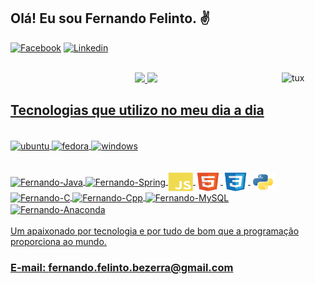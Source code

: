 ## Olá! Eu sou Fernando Felinto. ✌️

[![Facebook](https://img.shields.io/badge/Facebook-1877F2?style=for-the-badge&logo=facebook&logoColor=white)](https://www.facebook.com/fernando.felinto.1)
[![Linkedin](https://img.shields.io/badge/LinkedIn-0077B5?style=for-the-badge&logo=linkedin&logoColor=white)](https://www.linkedin.com/in/fernando-felinto-700715236/)
<div style="display: inline_block"><br>
  <img align="right" alt="tux" height="60" width="70" src="https://cdn.jsdelivr.net/gh/devicons/devicon/icons/linux/linux-original.svg"/>
</div>
<div align="center">
  <a href="https://github.com/FernandoFelinto">
  <img height="180em" src="https://github-readme-stats.vercel.app/api?username=FernandoFelinto&show_icons=true&theme=tokyonight&include_all_commits=true&count_private=true"/>
  <img height="180em" src="https://github-readme-stats.vercel.app/api/top-langs/?username=FernandoFelinto&layout=compact&langs_count=7&theme=tokyonight"/>
</div>

## Tecnologias que utilizo no meu dia a dia
<div style="display: inline_block"><br>
    <img align="center" alt="ubuntu" height="30" width="40" src="https://cdn.jsdelivr.net/gh/devicons/devicon/icons/ubuntu/ubuntu-plain.svg"/>
    <img align="center" alt="fedora" height="30" width="40" src="https://cdn.jsdelivr.net/gh/devicons/devicon/icons/fedora/fedora-plain.svg"/>
    <img align="center" alt="windows" height="30" width="40" src="https://cdn.jsdelivr.net/gh/devicons/devicon/icons/windows8/windows8-original.svg">
</div>
<br>
<div style="display: inline_block"><br>
  <img align="center" alt="Fernando-Java" height="30" width="40" src="https://cdn.jsdelivr.net/gh/devicons/devicon/icons/java/java-original.svg">
  <img align="center" alt="Fernando-Spring" height="30" width="40" src="https://cdn.jsdelivr.net/gh/devicons/devicon/icons/spring/spring-original.svg">
  <img align="center" alt="Fernando-Js" height="30" width="40" src="https://raw.githubusercontent.com/devicons/devicon/master/icons/javascript/javascript-plain.svg">
  <img align="center" alt="Fernando-HTML" height="30" width="40" src="https://raw.githubusercontent.com/devicons/devicon/master/icons/html5/html5-original.svg">
  <img align="center" alt="Fernando-CSS" height="30" width="40" src="https://raw.githubusercontent.com/devicons/devicon/master/icons/css3/css3-original.svg">
  <img align="center" alt="Fernando-Python" height="30" width="40" src="https://raw.githubusercontent.com/devicons/devicon/master/icons/python/python-original.svg">
  <img align="center" alt="Fernando-C" height="30" width="40" src="https://cdn.jsdelivr.net/gh/devicons/devicon/icons/c/c-original.svg">
  <img align="center" alt="Fernando-Cpp" height="30" width="40" src="https://cdn.jsdelivr.net/gh/devicons/devicon/icons/cplusplus/cplusplus-original.svg">
  <img align="center" alt="Fernando-MySQL" height="30" width="40" src="https://cdn.jsdelivr.net/gh/devicons/devicon/icons/mysql/mysql-original.svg">
  <img align="center" alt="Fernando-Anaconda" height="30" width="40" src="https://cdn.jsdelivr.net/gh/devicons/devicon/icons/anaconda/anaconda-original.svg">

</div>
<br>
Um apaixonado por tecnologia e por tudo de bom que a programação proporciona ao mundo.

### E-mail: fernando.felinto.bezerra@gmail.com
